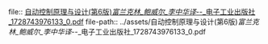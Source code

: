 file:: [自动控制原理与设计(第6版)_富兰克林_鲍威尔_李中华译_--_电子工业出版社_1728743976133_0.pdf](../assets/自动控制原理与设计(第6版)_富兰克林_鲍威尔_李中华译_--_电子工业出版社_1728743976133_0.pdf)
file-path:: ../assets/自动控制原理与设计(第6版)_富兰克林_鲍威尔_李中华译_--_电子工业出版社_1728743976133_0.pdf
